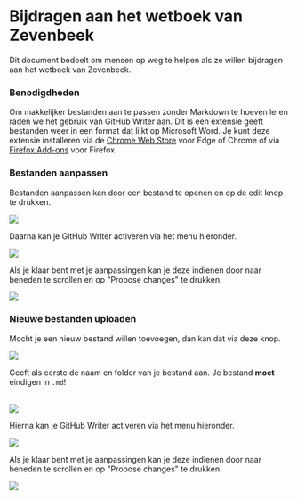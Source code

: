 # Bijdragen aan het wetboek van Zevenbeek

Dit document bedoelt om mensen op weg te helpen als ze willen bijdragen aan het wetboek van Zevenbeek.

### Benodigdheden

Om makkelijker bestanden aan te passen zonder Markdown te hoeven leren raden we het gebruik van GitHub Writer aan. Dit is een extensie geeft bestanden weer in een format dat lijkt op Microsoft Word. Je kunt deze extensie installeren via de [Chrome Web Store](https://chrome.google.com/webstore/detail/github-writer/diilnnhpcdjhhkjcbdljaonhmhapadap) voor Edge of Chrome of via [Firefox Add-ons](https://addons.mozilla.org/en-US/firefox/addon/github-writer/) voor Firefox.

### Bestanden aanpassen

Bestanden aanpassen kan door een bestand te openen en op de edit knop te drukken.

![](https://user-images.githubusercontent.com/23651869/234014715-6cc17d0a-4723-429f-8c1f-c6b5d166702d.png)

Daarna kan je GitHub Writer activeren via het menu hieronder.

![](https://user-images.githubusercontent.com/23651869/234015251-60fd4b79-74fa-4bfa-a665-936bd8d302a2.png)

Als je klaar bent met je aanpassingen kan je deze indienen door naar beneden te scrollen en op "Propose changes" te drukken.

![](https://user-images.githubusercontent.com/23651869/234016186-4ced7cd8-7287-4f26-abae-25a1f3308083.png)

### Nieuwe bestanden uploaden

Mocht je een nieuw bestand willen toevoegen, dan kan dat via deze knop.

![](https://user-images.githubusercontent.com/23651869/234016909-486efbe1-a611-4df4-a51e-b63b075c5256.png)

Geeft als eerste de naam en folder van je bestand aan. Je bestand **moet** eindigen in `.md`!  
 

![](https://user-images.githubusercontent.com/23651869/234017513-3432be5a-a0df-4952-aed4-afe8ac25a7cb.png)

Hierna kan je GitHub Writer activeren via het menu hieronder.

![](https://user-images.githubusercontent.com/23651869/234017789-4a3a8f14-2cd7-430a-8839-432ed90cafa1.png)

Als je klaar bent met je aanpassingen kan je deze indienen door naar beneden te scrollen en op "Propose changes" te drukken.

![](https://user-images.githubusercontent.com/23651869/234016186-4ced7cd8-7287-4f26-abae-25a1f3308083.png)
